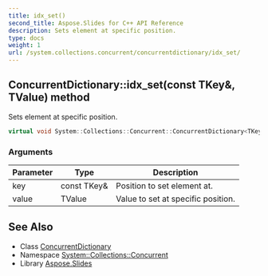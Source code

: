 ```yaml
---
title: idx_set()
second_title: Aspose.Slides for C++ API Reference
description: Sets element at specific position.
type: docs
weight: 1
url: /system.collections.concurrent/concurrentdictionary/idx_set/
---
```

## ConcurrentDictionary::idx_set(const TKey\&, TValue) method


Sets element at specific position.

```cpp
virtual void System::Collections::Concurrent::ConcurrentDictionary<TKey, TValue>::idx_set(const TKey &key, TValue value) override
```


### Arguments

| Parameter | Type | Description |
| --- | --- | --- |
| key | const TKey\& | Position to set element at. |
| value | TValue | Value to set at specific position. |

## See Also

* Class [ConcurrentDictionary](../)
* Namespace [System::Collections::Concurrent](../../)
* Library [Aspose.Slides](../../../)